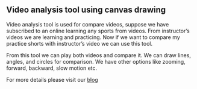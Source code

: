 ## Video analysis tool using canvas drawing

Video analysis tool is used for compare videos, suppose we have subscribed to an online learning any sports from videos. From instructor’s videos we are learning and practicing. Now if we want to compare my practice shorts with instructor’s video we can use this tool. 

From this tool we can play both videos and compare it. We can draw lines, angles, and circles for comparison. We have other options like zooming, forward, backward, slow motion etc.


For more details please visit our [blog](https://www.logisticinfotech.com/blog/video-analysis-with-different-drawing-tools-using-canvas-and-fabric-js-in-laravel/)
